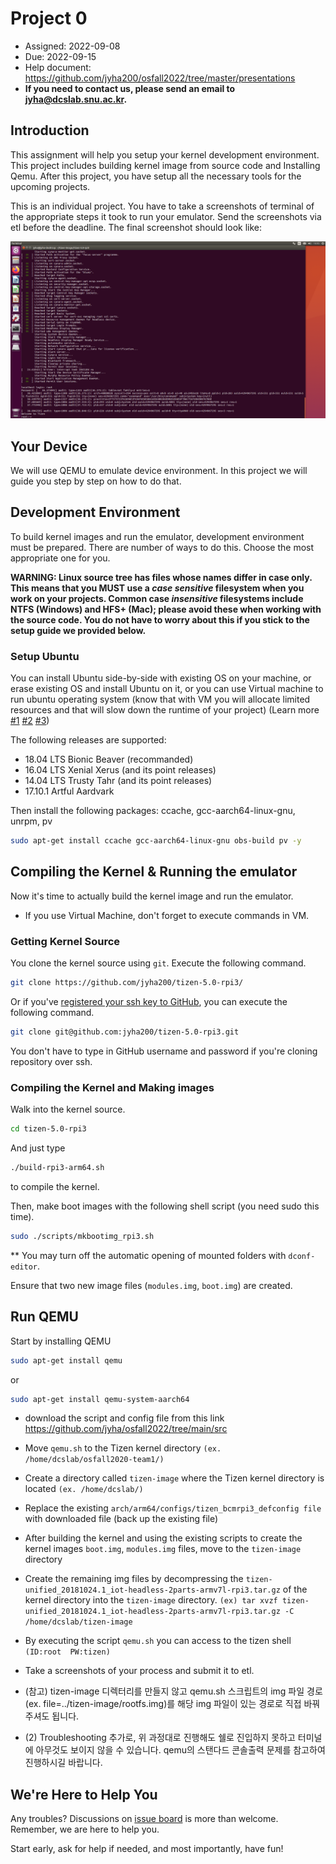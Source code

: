 # Project 0
* Assigned: 2022-09-08
* Due: 2022-09-15
* Help document: https://github.com/jyha200/osfall2022/tree/master/presentations
* **If you need to contact us, please send an email to jyha@dcslab.snu.ac.kr.**

## Introduction
This assignment will help you setup your kernel development environment. This project includes building kernel image from source code and Installing Qemu. After this project, you have setup all the necessary tools for the upcoming projects.

This is an individual project. You have to take a screenshots of terminal of the appropriate steps it took to run your emulator. Send the screenshots via etl before the deadline.
The final screenshot should look like:

![qemu start](/doc/booting_tizen.png)

## Your Device

We will use QEMU to emulate device environment.
In this project we will guide you step by step on how to do that.

## Development Environment

To build kernel images and run the emulator, development environment must be prepared. There are number of ways to do this. Choose the most appropriate one for you.

**WARNING: Linux source tree has files whose names differ in case only. This means that you MUST use a _case sensitive_ filesystem when you work on your projects. Common case _insensitive_ filesystems include NTFS (Windows) and HFS+ (Mac); please avoid these when working with the source code. You do not have to worry about this if you stick to the setup guide we provided below.**

### Setup Ubuntu

You can install Ubuntu side-by-side with existing OS on your machine, or erase existing OS and install Ubuntu on it, or you can use Virtual machine to run ubuntu operating system (know that with VM you will allocate limited resources and that will slow down the runtime of your project) (Learn more [#1](https://ubuntu.com/tutorials/install-ubuntu-desktop#1-overview) [#2](https://help.ubuntu.com/community/WindowsDualBoot) [#3](https://ubuntu.com/tutorials/create-a-usb-stick-on-windows#1-overview))

The following releases are supported:
* 18.04 LTS Bionic Beaver (recommanded)
* 16.04 LTS Xenial Xerus (and its point releases)
* 14.04 LTS Trusty Tahr (and its point releases)
* 17.10.1 Artful Aardvark

Then install the following packages: ccache, gcc-aarch64-linux-gnu, unrpm, pv
```bash
sudo apt-get install ccache gcc-aarch64-linux-gnu obs-build pv -y
```

## Compiling the Kernel & Running the emulator 

Now it's time to actually build the kernel image and run the emulator.

* If you use Virtual Machine, don't forget to execute commands in VM.

### Getting Kernel Source

You clone the kernel source using `git`. Execute the following command.
```bash
git clone https://github.com/jyha200/tizen-5.0-rpi3/
```

Or if you've [registered your ssh key to GitHub](https://help.github.com/articles/connecting-to-github-with-ssh/), you can execute the following command.
```bash
git clone git@github.com:jyha200/tizen-5.0-rpi3.git
```

You don't have to type in GitHub username and password if you're cloning repository over ssh.

### Compiling the Kernel and Making images

Walk into the kernel source.
```bash
cd tizen-5.0-rpi3
```

And just type
```bash
./build-rpi3-arm64.sh
```
to compile the kernel.

Then, make boot images with the following shell script (you need sudo this time).
```bash
sudo ./scripts/mkbootimg_rpi3.sh
```
** You may turn off the automatic opening of mounted folders with `dconf-editor`.

Ensure that two new image files (`modules.img`, `boot.img`) are created.

## Run QEMU

Start by installing QEMU
```bash
sudo apt-get install qemu
```
or 
```bash
sudo apt-get install qemu-system-aarch64
```
* download the script and config file from this link
https://github.com/jyha/osfall2022/tree/main/src
* Move `qemu.sh` to the Tizen kernel directory `(ex. /home/dcslab/osfall2020-team1/)`
* Create a directory called `tizen-image` where the Tizen kernel directory is located `(ex. /home/dcslab/)`
* Replace the existing `arch/arm64/configs/tizen_bcmrpi3_defconfig file` with downloaded file (back up the existing file)
* After building the kernel and using the existing scripts to create the kernel images `boot.img`, `modules.img` files, move to the `tizen-image` directory
* Create the remaining img files by decompressing the `tizen-unified_20181024.1_iot-headless-2parts-armv7l-rpi3.tar.gz` of the kernel directory into the `tizen-image` directory.
```(ex) tar xvzf tizen-unified_20181024.1_iot-headless-2parts-armv7l-rpi3.tar.gz -C /home/dcslab/tizen-image```
* By executing the script `qemu.sh` you can access to the tizen shell `(ID:root  PW:tizen)`
* Take a screenshots of your process and submit it to etl.

* (참고) tizen-image 디렉터리를 만들지 않고 qemu.sh 스크립트의 img 파일 경로 (ex. file=../tizen-image/rootfs.img)를 해당 img 파일이 있는 경로로 직접 바꿔주셔도 됩니다.
* (2) Troubleshooting
추가로, 위 과정대로 진행해도 쉘로 진입하지 못하고 터미널에 아무것도 보이지 않을 수 있습니다. qemu의 스탠다드 콘솔출력 문제를 참고하여 진행하시길 바랍니다.

## We're Here to Help You

Any troubles? Discussions on [issue board](https://github.com/jyha200/osfall2022/issues) is more than welcome. Remember, we are here to help you.

Start early, ask for help if needed, and most importantly, have fun!
